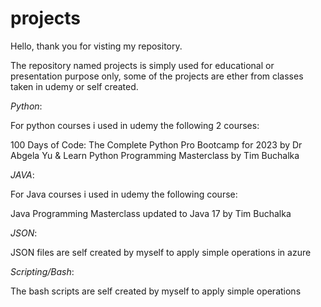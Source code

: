 # projects

Hello, thank you for visting my repository.

The repository named projects is simply used for educational or presentation purpose only, some of the projects are ether from classes taken in udemy or self created.

*Python*:

For python courses i used in udemy the following 2 courses:

100 Days of Code: The Complete Python Pro Bootcamp for 2023 by Dr Abgela Yu & Learn Python Programming Masterclass by Tim Buchalka




*JAVA*:

For Java courses i used in udemy the following course:

Java Programming Masterclass updated to Java 17 by Tim Buchalka






*JSON*:

JSON files are self created by myself to apply simple operations in azure







*Scripting/Bash*:

The bash scripts are self created by myself to apply simple operations



